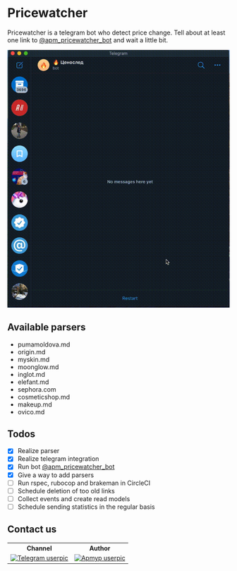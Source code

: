 # Pricewatcher
Pricewatcher is a telegram bot who detect price change. Tell about at least one link to [@apm_pricewatcher_bot](https://t.me/apm_pricewatcher_bot) and wait a little bit.

![](docs/demo.gif)

## Available parsers
- pumamoldova.md
- origin.md
- myskin.md
- moonglow.md
- inglot.md
- elefant.md
- sephora.com
- cosmeticshop.md
- makeup.md
- ovico.md

## Todos
- [x] Realize parser
- [x] Realize telegram integration
- [x] Run bot [@apm_pricewatcher_bot](https://t.me/apm_pricewatcher_bot)
- [x] Give a way to add parsers
- [ ] Run rspec, rubocop and brakeman in CircleCI
- [ ] Schedule deletion of too old links
- [ ] Collect events and create read models
- [ ] Schedule sending statistics in the regular basis 

## Contact us 
<table>
  <tr>
    <th>Channel</th>
    <th>Author</th>
  </tr>
  <tr>
    <td><a href="https://t.me/magnificent_apmyp"><img width="128" height="128" src="https://images.sftcdn.net/images/t_optimized,f_auto/p/e1558678-96d2-11e6-ae76-00163ed833e7/1848759616/telegram-for-desktop-logo.png" alt="Telegram userpic"></a></td>
    <td><a href="https://t.me/apmyp0"><img width="128" height="128" src="https://avatars1.githubusercontent.com/u/1389251" alt="Apmyp userpic"></a></td>
  </tr>
</table>


